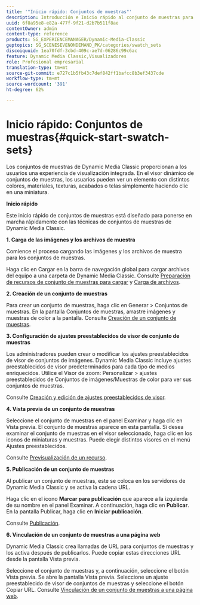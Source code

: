 ```yaml
---
title: '"Inicio rápido: Conjuntos de muestras"'
description: Introducción e Inicio rápido al conjunto de muestras para ayudarle a empezar a utilizarlo rápidamente.
uuid: 6f8a95e8-e82a-477f-9f21-d2b7b511f8ae
contentOwner: admin
content-type: reference
products: SG_EXPERIENCEMANAGER/Dynamic-Media-Classic
geptopics: SG_SCENESEVENONDEMAND_PK/categories/swatch_sets
discoiquuid: 1ea70fdf-3cbd-409c-ae7d-06286c99c6ac
feature: Dynamic Media Classic,Visualizadores
role: Profesional empresarial
translation-type: tm+mt
source-git-commit: e727c1b5fb43c7def842ff1bafcc8b3ef3437cde
workflow-type: tm+mt
source-wordcount: '391'
ht-degree: 62%

---
```



# Inicio rápido: Conjuntos de muestras{#quick-start-swatch-sets}

Los conjuntos de muestras de Dynamic Media Classic proporcionan a los usuarios una experiencia de visualización integrada. En el visor dinámico de conjuntos de muestras, los usuarios pueden ver un elemento con distintos colores, materiales, texturas, acabados o telas simplemente haciendo clic en una miniatura.

**Inicio rápido**

Este inicio rápido de conjuntos de muestras está diseñado para ponerse en marcha rápidamente con las técnicas de conjuntos de muestras de Dynamic Media Classic.

**1. Carga de las imágenes y los archivos de muestra**

Comience el proceso cargando las imágenes y los archivos de muestra para los conjuntos de muestras.

Haga clic en Cargar en la barra de navegación global para cargar archivos del equipo a una carpeta de Dynamic Media Classic. Consulte [Preparación de recursos de conjunto de muestras para cargar](preparing-swatch-set-assets-upload.md#preparing-swatch-set-assets-for-upload) y [Carga de archivos](uploading-files.md#uploading-your-files).

**2. Creación de un conjunto de muestras**

Para crear un conjunto de muestras, haga clic en Generar > Conjuntos de muestras. En la pantalla Conjuntos de muestras, arrastre imágenes y muestras de color a la pantalla. Consulte [Creación de un conjunto de muestras](creating-swatch-set.md#creating-a-swatch-set).

**3. Configuración de ajustes preestablecidos de visor de conjunto de muestras**

Los administradores pueden crear o modificar los ajustes preestablecidos de visor de conjuntos de imágenes. Dynamic Media Classic incluye ajustes preestablecidos de visor predeterminados para cada tipo de medios enriquecidos. Utilice el Visor de zoom: Personalizar > ajustes preestablecidos de Conjuntos de imágenes/Muestras de color para ver sus conjuntos de muestras.

Consulte [Creación y edición de ajustes preestablecidos de visor](application-setup.md#adding-and-editing-viewer-presets).

**4. Vista previa de un conjunto de muestras**

Seleccione el conjunto de muestras en el panel Examinar y haga clic en Vista previa. El conjunto de muestras aparece en esta pantalla. Si desea examinar el conjunto de muestras en el visor seleccionado, haga clic en los iconos de miniaturas y muestras. Puede elegir distintos visores en el menú Ajustes preestablecidos.

Consulte [Previsualización de un recurso](previewing-asset.md#previewing-an-asset).

**5. Publicación de un conjunto de muestras**

Al publicar un conjunto de muestras, este se coloca en los servidores de Dynamic Media Classic y se activa la cadena URL.

Haga clic en el icono **Marcar para publicación** que aparece a la izquierda de su nombre en el panel Examinar. A continuación, haga clic en **Publicar**. En la pantalla Publicar, haga clic en **Iniciar publicación**.

Consulte [Publicación](publishing-files.md#publishing-files).

**6. Vinculación de un conjunto de muestras a una página web**

Dynamic Media Classic crea llamadas de URL para conjuntos de muestras y los activa después de publicarlos. Puede copiar estas direcciones URL desde la pantalla Vista previa.

Seleccione el conjunto de muestras y, a continuación, seleccione el botón Vista previa. Se abre la pantalla Vista previa. Seleccione un ajuste preestablecido de visor de conjuntos de muestras y seleccione el botón Copiar URL. Consulte [Vinculación de un conjunto de muestras a una página web](linking-swatch-set-web-page.md#linking-a-swatch-set-to-a-web-page).
